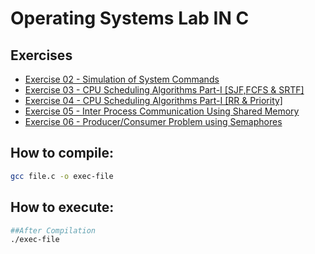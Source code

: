 # Operating Systems Lab IN C

## Exercises
 - [Exercise 02 - Simulation of System Commands](./Assignment-02)
 - [Exercise 03 - CPU Scheduling Algorithms Part-I \[SJF,FCFS & SRTF\] ](./Assignment-03)
 - [Exercise 04 - CPU Scheduling Algorithms Part-I \[RR & Priority\] ](./Assignment-04)
 - [Exercise 05 - Inter Process Communication Using Shared Memory](./Assignment-05)
 - [Exercise 06 - Producer/Consumer Problem using Semaphores](./Assignment-06)


## How to compile:
```bash
gcc file.c -o exec-file
```
## How to execute:
```bash
##After Compilation
./exec-file
```

